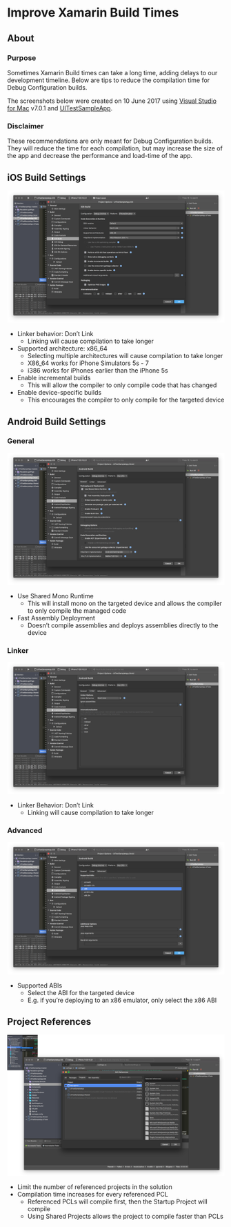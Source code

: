 # Improve Xamarin Build Times

## About

### Purpose

Sometimes Xamarin Build times can take a long time, adding delays to our development timeline. Below are tips to reduce the compilation time for Debug Configuration builds.

The screenshots below were created on 10 June 2017 using [Visual Studio for Mac](https://www.visualstudio.com/vs/visual-studio-mac/) v7.0.1 and [UITestSampleApp](https://github.com/brminnick/UITestSampleApp).

### Disclaimer

These recommendations are only meant for Debug Configuration builds. They will reduce the time for each compilation, but may increase the size of the app and decrease the performance and load-time of the app.

## iOS Build Settings

![iOS Build Settings](./Images/iOS_Build_Settings.png)

- Linker behavior: Don’t Link
  - Linking will cause compilation to take longer
- Supported architecture: x86_64
  - Selecting multiple architectures will cause compilation to take longer
  - X86_64 works for iPhone Simulators 5s - 7
  - i386 works for iPhones earlier than the iPhone 5s
- Enable incremental builds
  - This will allow the compiler to only compile code that has changed
- Enable device-specific builds
  - This encourages the compiler to only compile for the targeted device

## Android Build Settings

### General

![iOS Build Settings](./Images/Android_Build_Settings_General.png)

- Use Shared Mono Runtime
  - This will install mono on the targeted device and allows the compiler to only compile the managed code
- Fast Assembly Deployment
  - Doesn’t compile assemblies and deploys assemblies directly to the device

### Linker

![iOS Build Settings](./Images/Android_Build_Settings_Linker.png)

- Linker Behavior: Don’t Link
  - Linking will cause compilation to take longer

### Advanced

![Android Advanced Build Settings](./Images/Android_Build_Settings_Advanced.png)

- Supported ABIs
  - Select the ABI for the targeted device
  - E.g. if you’re deploying to an x86 emulator, only select the x86 ABI

## Project References

![Edit References](./Images/ProjectReferences_EditReferences.png)

- Limit the number of referenced projects in the solution
- Compilation time increases for every referenced PCL
  - Referenced PCLs will compile first, then the Startup Project will compile
  - Using Shared Projects allows the project to compile faster than PCLs
